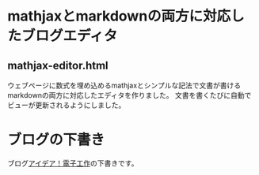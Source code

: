 # mathjaxとmarkdownの両方に対応したブログエディタ
## mathjax-editor.html
ウェブページに数式を埋め込めるmathjaxとシンプルな記法で文書が書けるmarkdownの両方に対応したエディタを作りました。
文書を書くたびに自動でビューが更新されるようにしました。
# ブログの下書き
ブログ[アイデア！電子工作](https://electronic-handicraft.work)の下書きです。
